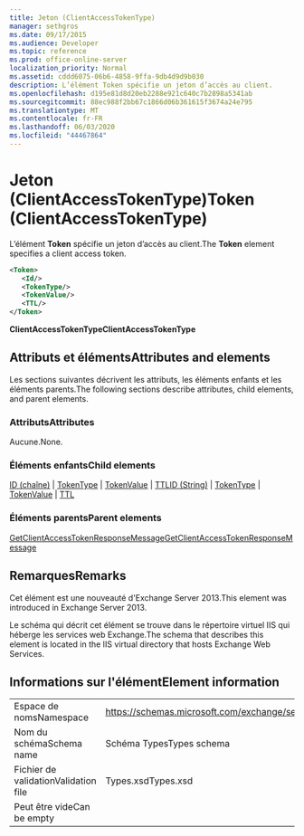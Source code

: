 ```yaml
---
title: Jeton (ClientAccessTokenType)
manager: sethgros
ms.date: 09/17/2015
ms.audience: Developer
ms.topic: reference
ms.prod: office-online-server
localization_priority: Normal
ms.assetid: cddd6075-06b6-4858-9ffa-9db4d9d9b030
description: L’élément Token spécifie un jeton d’accès au client.
ms.openlocfilehash: d195e81d8d20eb2288e921c640c7b2898a5341ab
ms.sourcegitcommit: 88ec988f2bb67c1866d06b361615f3674a24e795
ms.translationtype: MT
ms.contentlocale: fr-FR
ms.lasthandoff: 06/03/2020
ms.locfileid: "44467864"
---
```

# <a name="token-clientaccesstokentype"></a><span data-ttu-id="b6ae0-103">Jeton (ClientAccessTokenType)</span><span class="sxs-lookup"><span data-stu-id="b6ae0-103">Token (ClientAccessTokenType)</span></span>

<span data-ttu-id="b6ae0-104">L’élément **Token** spécifie un jeton d’accès au client.</span><span class="sxs-lookup"><span data-stu-id="b6ae0-104">The **Token** element specifies a client access token.</span></span> 
  
```XML
<Token>
   <Id/>
   <TokenType/>
   <TokenValue/>
   <TTL/>
</Token>
```

 <span data-ttu-id="b6ae0-105">**ClientAccessTokenType**</span><span class="sxs-lookup"><span data-stu-id="b6ae0-105">**ClientAccessTokenType**</span></span>
## <a name="attributes-and-elements"></a><span data-ttu-id="b6ae0-106">Attributs et éléments</span><span class="sxs-lookup"><span data-stu-id="b6ae0-106">Attributes and elements</span></span>

<span data-ttu-id="b6ae0-107">Les sections suivantes décrivent les attributs, les éléments enfants et les éléments parents.</span><span class="sxs-lookup"><span data-stu-id="b6ae0-107">The following sections describe attributes, child elements, and parent elements.</span></span>
  
### <a name="attributes"></a><span data-ttu-id="b6ae0-108">Attributs</span><span class="sxs-lookup"><span data-stu-id="b6ae0-108">Attributes</span></span>

<span data-ttu-id="b6ae0-109">Aucune.</span><span class="sxs-lookup"><span data-stu-id="b6ae0-109">None.</span></span>
  
### <a name="child-elements"></a><span data-ttu-id="b6ae0-110">Éléments enfants</span><span class="sxs-lookup"><span data-stu-id="b6ae0-110">Child elements</span></span>

<span data-ttu-id="b6ae0-111">[ID (chaîne)](id-string.md)  |  [TokenType](tokentype.md)  |  [TokenValue](tokenvalue.md)  |  [TTL](ttl.md)</span><span class="sxs-lookup"><span data-stu-id="b6ae0-111">[ID (String)](id-string.md) | [TokenType](tokentype.md) | [TokenValue](tokenvalue.md) | [TTL](ttl.md)</span></span>
  
### <a name="parent-elements"></a><span data-ttu-id="b6ae0-112">Éléments parents</span><span class="sxs-lookup"><span data-stu-id="b6ae0-112">Parent elements</span></span>

[<span data-ttu-id="b6ae0-113">GetClientAccessTokenResponseMessage</span><span class="sxs-lookup"><span data-stu-id="b6ae0-113">GetClientAccessTokenResponseMessage</span></span>](getclientaccesstokenresponsemessage.md)
  
## <a name="remarks"></a><span data-ttu-id="b6ae0-114">Remarques</span><span class="sxs-lookup"><span data-stu-id="b6ae0-114">Remarks</span></span>

<span data-ttu-id="b6ae0-115">Cet élément est une nouveauté d'Exchange Server 2013.</span><span class="sxs-lookup"><span data-stu-id="b6ae0-115">This element was introduced in Exchange Server 2013.</span></span>
  
<span data-ttu-id="b6ae0-116">Le schéma qui décrit cet élément se trouve dans le répertoire virtuel IIS qui héberge les services web Exchange.</span><span class="sxs-lookup"><span data-stu-id="b6ae0-116">The schema that describes this element is located in the IIS virtual directory that hosts Exchange Web Services.</span></span>
  
## <a name="element-information"></a><span data-ttu-id="b6ae0-117">Informations sur l'élément</span><span class="sxs-lookup"><span data-stu-id="b6ae0-117">Element information</span></span>

|||
|:-----|:-----|
|<span data-ttu-id="b6ae0-118">Espace de noms</span><span class="sxs-lookup"><span data-stu-id="b6ae0-118">Namespace</span></span>  <br/> |https://schemas.microsoft.com/exchange/services/2006/types  <br/> |
|<span data-ttu-id="b6ae0-119">Nom du schéma</span><span class="sxs-lookup"><span data-stu-id="b6ae0-119">Schema name</span></span>  <br/> |<span data-ttu-id="b6ae0-120">Schéma Types</span><span class="sxs-lookup"><span data-stu-id="b6ae0-120">Types schema</span></span>  <br/> |
|<span data-ttu-id="b6ae0-121">Fichier de validation</span><span class="sxs-lookup"><span data-stu-id="b6ae0-121">Validation file</span></span>  <br/> |<span data-ttu-id="b6ae0-122">Types.xsd</span><span class="sxs-lookup"><span data-stu-id="b6ae0-122">Types.xsd</span></span>  <br/> |
|<span data-ttu-id="b6ae0-123">Peut être vide</span><span class="sxs-lookup"><span data-stu-id="b6ae0-123">Can be empty</span></span>  <br/> ||
   

